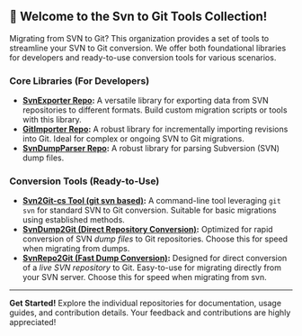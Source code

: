## 👋 Welcome to the Svn to Git Tools Collection!

Migrating from SVN to Git?  This organization provides a set of tools to streamline your SVN to Git conversion. We offer both foundational libraries for developers and ready-to-use conversion tools for various scenarios.

### Core Libraries (For Developers)

- **[SvnExporter Repo](https://github.com/Svn2GitTools/SvnExporter):**  A versatile library for exporting data from SVN repositories to different formats. Build custom migration scripts or tools with this library.
- **[GitImporter Repo](https://github.com/Svn2GitTools/GitImporter):**  A robust library for incrementally importing revisions into Git. Ideal for complex or ongoing SVN to Git migrations.
- **[SvnDumpParser Repo](https://github.com/Svn2GitTools/SvnDumpParser):**  A robust library for parsing Subversion (SVN) dump files.

### Conversion Tools (Ready-to-Use)

- **[Svn2Git-cs Tool (git svn based)](https://github.com/Svn2GitTools/Svn2Git-cs):**  A command-line tool leveraging `git svn` for standard SVN to Git conversion. Suitable for basic migrations using established methods.
- **[SvnDump2Git (Direct Repository Conversion)](https://github.com/Svn2GitTools/SvnDump2Git):** Optimized for rapid conversion of SVN *dump files* to Git repositories.  Choose this for speed when migrating from dumps.
- **[SvnRepo2Git (Fast Dump Conversion)](https://github.com/Svn2GitTools/SvnRepo2Git):**  Designed for direct conversion of a *live SVN repository* to Git.  Easy-to-use for migrating directly from your SVN server.
  Choose this for speed when migrating from svn.

---
**Get Started!** Explore the individual repositories for documentation, usage guides, and contribution details.  Your feedback and contributions are highly appreciated!

